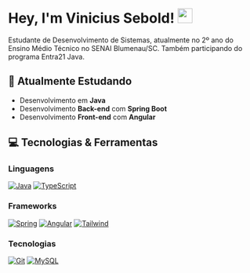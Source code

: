 # Hey, I'm Vinicius Sebold! <img src="https://media.giphy.com/media/hvRJCLFzcasrR4ia7z/giphy.gif" width="30px">

Estudante de Desenvolvimento de Sistemas, atualmente no 2º ano do Ensino Médio Técnico no SENAI Blumenau/SC. Também participando do programa Entra21 Java.



## 🚀 Atualmente Estudando

- Desenvolvimento em **Java**
- Desenvolvimento **Back-end** com **Spring Boot**
- Desenvolvimento **Front-end** com **Angular**

## 💻 Tecnologias & Ferramentas

### Linguagens
[![Java](https://skillicons.dev/icons?i=java)](https://github.com/vinisebold) 
[![TypeScript](https://skillicons.dev/icons?i=ts)](https://github.com/vinisebold)

### Frameworks
[![Spring](https://skillicons.dev/icons?i=spring)](https://github.com/vinisebold)
[![Angular](https://skillicons.dev/icons?i=angular)](https://github.com/vinisebold)
[![Tailwind](https://skillicons.dev/icons?i=tailwind)](https://github.com/vinisebold)

### Tecnologias
[![Git](https://skillicons.dev/icons?i=git)](https://github.com/vinisebold)
[![MySQL](https://skillicons.dev/icons?i=mysql)](https://github.com/vinisebold)



